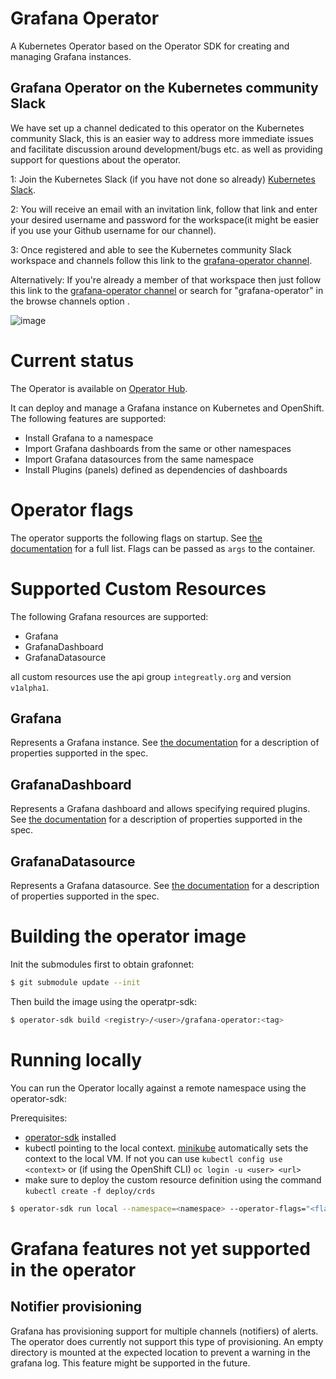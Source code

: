 # Grafana Operator

A Kubernetes Operator based on the Operator SDK for creating and managing Grafana instances.

## Grafana Operator on the Kubernetes community Slack
We have set up a channel dedicated to this operator on the Kubernetes community Slack, this is an easier way to address 
more immediate issues and facilitate discussion around development/bugs etc. as well as providing support for questions
about the operator.
    
1: Join the Kubernetes Slack (if you have not done so already) [Kubernetes Slack](https://slack.k8s.io/).
    
2: You will receive an email with an invitation link, follow that link and enter your desired username and password for the workspace(it might be easier if you use your Github username for our channel).
    
3: Once registered and able to see the Kubernetes community Slack workspace and channels follow this link to the [grafana-operator channel](https://kubernetes.slack.com/messages/grafana-operator/ ).
    
Alternatively:
If you're already a member of that workspace then just follow this link to the [grafana-operator channel](https://kubernetes.slack.com/messages/grafana-operator/ ) or search for "grafana-operator" in the browse channels option .

![image](https://user-images.githubusercontent.com/35736504/90978105-0b195300-e543-11ea-86ee-1825da0e3b75.png)
    


# Current status

The Operator is available on [Operator Hub](https://operatorhub.io/operator/grafana-operator).

It can deploy and manage a Grafana instance on Kubernetes and OpenShift. The following features are supported:

* Install Grafana to a namespace
* Import Grafana dashboards from the same or other namespaces
* Import Grafana datasources from the same namespace
* Install Plugins (panels) defined as dependencies of dashboards 

# Operator flags

The operator supports the following flags on startup.
See [the documentation](./documentation/deploy_grafana.md) for a full list.
Flags can be passed as `args` to the container.

# Supported Custom Resources

The following Grafana resources are supported:

* Grafana
* GrafanaDashboard
* GrafanaDatasource

all custom resources use the api group `integreatly.org` and version `v1alpha1`.

## Grafana

Represents a Grafana instance. See [the documentation](./documentation/deploy_grafana.md) for a description of properties supported in the spec.

## GrafanaDashboard

Represents a Grafana dashboard and allows specifying required plugins. See [the documentation](./documentation/dashboards.md) for a description of properties supported in the spec.

## GrafanaDatasource

Represents a Grafana datasource. See [the documentation](./documentation/datasources.md) for a description of properties supported in the spec.

# Building the operator image

Init the submodules first to obtain grafonnet:

```sh
$ git submodule update --init
```

Then build the image using the operatpr-sdk:

```sh
$ operator-sdk build <registry>/<user>/grafana-operator:<tag>
```

# Running locally

You can run the Operator locally against a remote namespace using the operator-sdk:

Prerequisites:

* [operator-sdk](https://github.com/operator-framework/operator-sdk) installed
* kubectl pointing to the local context. [minikube](https://github.com/kubernetes/minikube) automatically sets the context to the local VM. If not you can use `kubectl config use <context>` or (if using the OpenShift CLI) `oc login -u <user> <url>`
* make sure to deploy the custom resource definition using the command ```kubectl create -f deploy/crds```

```sh
$ operator-sdk run local --namespace=<namespace> --operator-flags="<flags to pass>"
```

# Grafana features not yet supported in the operator

## Notifier provisioning

Grafana has provisioning support for multiple channels (notifiers) of alerts. The operator does currently not support this type of provisioning. An empty directory is mounted at the expected location to prevent a warning in the grafana log. This feature might be supported in the future. 
